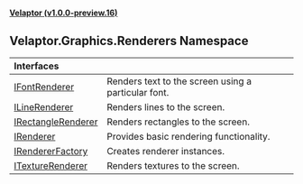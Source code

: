 #### [Velaptor (v1.0.0-preview.16)](./namespaces.md 'Velaptor Namespaces')

## Velaptor.Graphics.Renderers Namespace

| Interfaces | |
| :--- | :--- |
| [IFontRenderer](./Velaptor.Graphics.Renderers.IFontRenderer.md 'Velaptor.Graphics.Renderers.IFontRenderer') | Renders text to the screen using a particular font. |
| [ILineRenderer](./Velaptor.Graphics.Renderers.ILineRenderer.md 'Velaptor.Graphics.Renderers.ILineRenderer') | Renders lines to the screen. |
| [IRectangleRenderer](./Velaptor.Graphics.Renderers.IRectangleRenderer.md 'Velaptor.Graphics.Renderers.IRectangleRenderer') | Renders rectangles to the screen. |
| [IRenderer](./Velaptor.Graphics.Renderers.IRenderer.md 'Velaptor.Graphics.Renderers.IRenderer') | Provides basic rendering functionality. |
| [IRendererFactory](./Velaptor.Graphics.Renderers.IRendererFactory.md 'Velaptor.Graphics.Renderers.IRendererFactory') | Creates renderer instances. |
| [ITextureRenderer](./Velaptor.Graphics.Renderers.ITextureRenderer.md 'Velaptor.Graphics.Renderers.ITextureRenderer') | Renders textures to the screen. |
